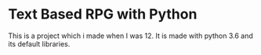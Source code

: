 # Text Based RPG with Python
This is a project which i made when I was 12. It is made with python 3.6 and its default libraries.

